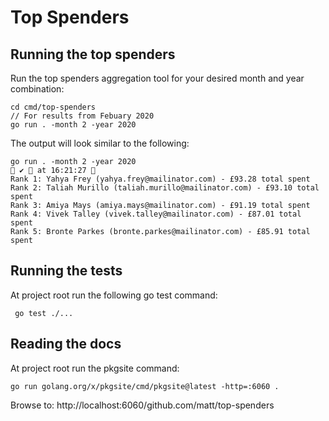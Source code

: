 # Top Spenders 

## Running the top spenders 

Run the top spenders aggregation tool for your desired month and year combination:

```
cd cmd/top-spenders 
// For results from Febuary 2020
go run . -month 2 -year 2020
```

The output will look similar to the following:
```
go run . -month 2 -year 2020                                                                                                                ✔  at 16:21:27 
Rank 1: Yahya Frey (yahya.frey@mailinator.com) - £93.28 total spent
Rank 2: Taliah Murillo (taliah.murillo@mailinator.com) - £93.10 total spent
Rank 3: Amiya Mays (amiya.mays@mailinator.com) - £91.19 total spent
Rank 4: Vivek Talley (vivek.talley@mailinator.com) - £87.01 total spent
Rank 5: Bronte Parkes (bronte.parkes@mailinator.com) - £85.91 total spent
```

## Running the tests

At project root run the following go test command:
```
 go test ./...
```

## Reading the docs
At project root run the pkgsite command:

```
go run golang.org/x/pkgsite/cmd/pkgsite@latest -http=:6060 .
```

Browse to:
http://localhost:6060/github.com/matt/top-spenders